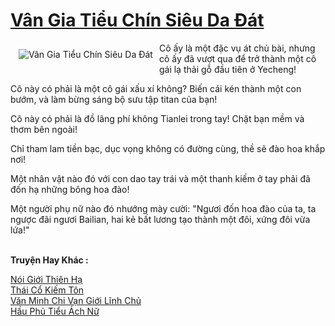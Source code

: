 <a href="https://truyenwiki.net/van-gia-tieu-chin-sieu-da-dat.35266/" title="Vân Gia Tiểu Chín Siêu Da Đát"><h1>Vân Gia Tiểu Chín Siêu Da Đát</h1></a><div style="display:table"><img align="right" style="float: left; padding: 10px;" src="https://truyenwiki.net/a/img/str/src/35266.jpg" alt="Vân Gia Tiểu Chín Siêu Da Đát">Cô ấy là một đặc vụ át chủ bài, nhưng cô ấy đã vượt qua để trở thành một cô gái lạ thải gỗ đầu tiên ở Yecheng!<p></p> Cô này có phải là một cô gái xấu xí không? Biến cái kén thành một con bướm, và làm bừng sáng bộ sưu tập titan của bạn!<p></p> Cô này có phải là đồ lãng phí không Tianlei trong tay! Chặt bạn mềm và thơm bên ngoài!<p></p> Chỉ tham lam tiền bạc, dục vọng không có đường cùng, thề sẽ đào hoa khắp nơi!<p></p> Một nhân vật nào đó với con dao tay trái và một thanh kiếm ở tay phải đã đốn hạ những bông hoa đào!<p></p> Một người phụ nữ nào đó nhướng mày cười: "Ngươi đốn hoa đào của ta, ta ngược đãi ngươi Bailian, hai kẻ bất lương tạo thành một đôi, xứng đôi vừa lứa!"</div><p><br><b>Truyện Hay Khác :</b></p><a href="https://truyenwiki.net/noi-gioi-thien-ha.35007/" alt="Nói Giới Thiên Hạ">Nói Giới Thiên Hạ</a><br/><a href="https://github.com/nownovels/wikidich/tree/master/truyenhay/35649" alt="Thái Cổ Kiếm Tôn">Thái Cổ Kiếm Tôn</a><br/><a href="https://sangtacviet.wordpress.com/2020/10/22/van-minh-chi-van-gioi-linh-chu/" alt="Văn Minh Chi Vạn Giới Lĩnh Chủ">Văn Minh Chi Vạn Giới Lĩnh Chủ</a><br/><a href="https://github.com/nownovels/wikidich/tree/master/truyenhay/35051" alt="Hầu Phủ Tiểu Ách Nữ">Hầu Phủ Tiểu Ách Nữ</a><br/>